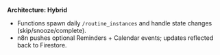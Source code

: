 **Architecture: Hybrid**
- Functions spawn daily `/routine_instances` and handle state changes (skip/snooze/complete).
- n8n pushes optional Reminders + Calendar events; updates reflected back to Firestore.
